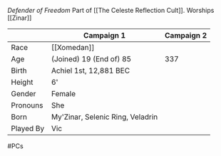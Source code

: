 *Defender of Freedom*
Part of [[The Celeste Reflection Cult]].
Worships [[Zinar]]

|           | Campaign 1                       | Campaign 2 |
| --------- | -------------------------------- | ---------- |
| Race      | [[Xomedan]]                      |            |
| Age       | (Joined) 19 (End of) 85          | 337        |
| Birth     | Achiel 1st, 12,881 BEC           |            |
| Height    | 6'                               |            |
| Gender    | Female                           |            |
| Pronouns  | She                              |            |
| Born      | My'Zinar, Selenic Ring, Veladrin |            |
| Played By | Vic                              |            |


#PCs